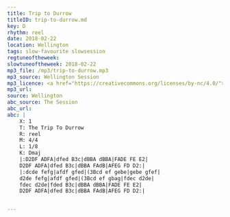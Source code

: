 ```yaml
---
title: Trip to Durrow
titleID: trip-to-durrow.md
key: D
rhythm: reel
date: 2018-02-22
location: Wellington
tags: slow-favourite slowsession
regtuneoftheweek:
slowtuneoftheweek: 2018-02-22
mp3_file: /mp3/trip-to-durrow.mp3
mp3_source: Wellington Session
mp3_licence: <a href="https://creativecommons.org/licenses/by-nc/4.0/">CC-BY-NC-4.0</a>
mp3_url:
source: Wellington
abc_source: The Session
abc_url:
abc: |
    X: 1
    T: The Trip To Durrow
    R: reel
    M: 4/4
    L: 1/8
    K: Dmaj
    |:D2DF ADFA|dfed B3c|dBBA dBBA|FADE FE E2|
    D2DF ADFA|dfed B3c|dBBA FAdB|AFEG FD D2:|
    |:dcde fefg|afdf gfed|(3Bcd ef gebe|gebe gfef|
    d2de fefg|afdf gfed|(3Bcd ef gbag|fdec d2de|
    fdec d2de|fded B3c|dBBA dBBA|FADE FE E2|
    D2DF ADFA|dfed B3c|dBBA FAdB|AFEG FD D2:|


---
```

